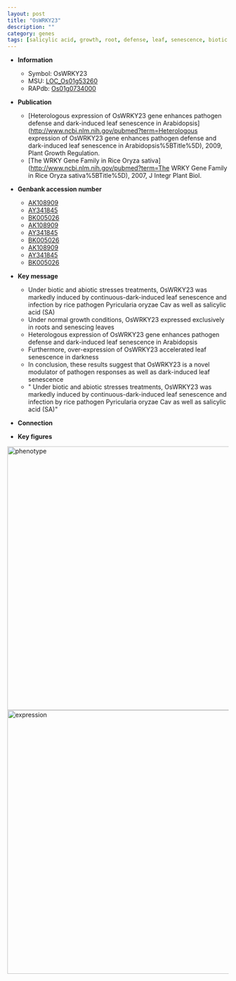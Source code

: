 ```yaml
---
layout: post
title: "OsWRKY23"
description: ""
category: genes
tags: [salicylic acid, growth, root, defense, leaf, senescence, biotic stress, abiotic stress]
---
```


* **Information**  
    + Symbol: OsWRKY23  
    + MSU: [LOC_Os01g53260](http://rice.plantbiology.msu.edu/cgi-bin/ORF_infopage.cgi?orf=LOC_Os01g53260)  
    + RAPdb: [Os01g0734000](http://rapdb.dna.affrc.go.jp/viewer/gbrowse_details/irgsp1?name=Os01g0734000)  

* **Publication**  
    + [Heterologous expression of OsWRKY23 gene enhances pathogen defense and dark-induced leaf senescence in Arabidopsis](http://www.ncbi.nlm.nih.gov/pubmed?term=Heterologous expression of OsWRKY23 gene enhances pathogen defense and dark-induced leaf senescence in Arabidopsis%5BTitle%5D), 2009, Plant Growth Regulation.
    + [The WRKY Gene Family in Rice Oryza sativa](http://www.ncbi.nlm.nih.gov/pubmed?term=The WRKY Gene Family in Rice Oryza sativa%5BTitle%5D), 2007, J Integr Plant Biol.

* **Genbank accession number**  
    + [AK108909](http://www.ncbi.nlm.nih.gov/nuccore/AK108909)
    + [AY341845](http://www.ncbi.nlm.nih.gov/nuccore/AY341845)
    + [BK005026](http://www.ncbi.nlm.nih.gov/nuccore/BK005026)
    + [AK108909](http://www.ncbi.nlm.nih.gov/nuccore/AK108909)
    + [AY341845](http://www.ncbi.nlm.nih.gov/nuccore/AY341845)
    + [BK005026](http://www.ncbi.nlm.nih.gov/nuccore/BK005026)
    + [AK108909](http://www.ncbi.nlm.nih.gov/nuccore/AK108909)
    + [AY341845](http://www.ncbi.nlm.nih.gov/nuccore/AY341845)
    + [BK005026](http://www.ncbi.nlm.nih.gov/nuccore/BK005026)

* **Key message**  
    + Under biotic and abiotic stresses treatments, OsWRKY23 was markedly induced by continuous-dark-induced leaf senescence and infection by rice pathogen Pyricularia oryzae Cav as well as salicylic acid (SA)
    + Under normal growth conditions, OsWRKY23 expressed exclusively in roots and senescing leaves
    + Heterologous expression of OsWRKY23 gene enhances pathogen defense and dark-induced leaf senescence in Arabidopsis
    + Furthermore, over-expression of OsWRKY23 accelerated leaf senescence in darkness
    + In conclusion, these results suggest that OsWRKY23 is a novel modulator of pathogen responses as well as dark-induced leaf senescence
    + " Under biotic and abiotic stresses treatments, OsWRKY23 was markedly induced by continuous-dark-induced leaf senescence and infection by rice pathogen Pyricularia oryzae Cav as well as salicylic acid (SA)"

* **Connection**  

* **Key figures**  
<img src="http://ricencode.github.io/images/OsWRKY23.pheno.png" alt="phenotype"  style="width: 600px;"/>

<img src="http://ricencode.github.io/images/OsWRKY23.exp.png" alt="expression"  style="width: 600px;"/>



